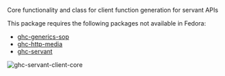Core functionality and class for client function generation for servant APIs

This package requires the following packages not available in Fedora:

* [ghc-generics-sop](../ghc-generics-sop)
* [ghc-http-media](../ghc-http-media)
* [ghc-servant](../ghc-servant)

![ghc-servant-client-core](https://copr.fedorainfracloud.org/coprs/g/weldr/bdcs-haskell-deps/package/ghc-servant-client-core/status_image/last_build.png)
